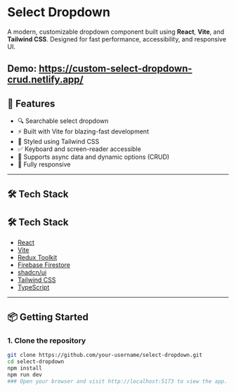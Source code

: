 # Select Dropdown

A modern, customizable dropdown component built using **React**, **Vite**, and **Tailwind CSS**. Designed for fast performance, accessibility, and responsive UI.

## Demo: https://custom-select-dropdown-crud.netlify.app/

## 🚀 Features

- 🔍 Searchable select dropdown
- ⚡ Built with Vite for blazing-fast development
- 🎨 Styled using Tailwind CSS
- ✅ Keyboard and screen-reader accessible
- 🔄 Supports async data and dynamic options (CRUD)
- 📱 Fully responsive

---

## 🛠 Tech Stack

## 🛠 Tech Stack

- [React](https://reactjs.org/)
- [Vite](https://vitejs.dev/)
- [Redux Toolkit](https://redux-toolkit.js.org/)
- [Firebase Firestore](https://firebase.google.com/docs/firestore)
- [shadcn/ui](https://ui.shadcn.com/)
- [Tailwind CSS](https://tailwindcss.com/)
- [TypeScript](https://www.typescriptlang.org/)

---

## 📦 Getting Started

### 1. Clone the repository

```bash
git clone https://github.com/your-username/select-dropdown.git
cd select-dropdown
npm install
npm run dev
### Open your browser and visit http://localhost:5173 to view the app.
```
